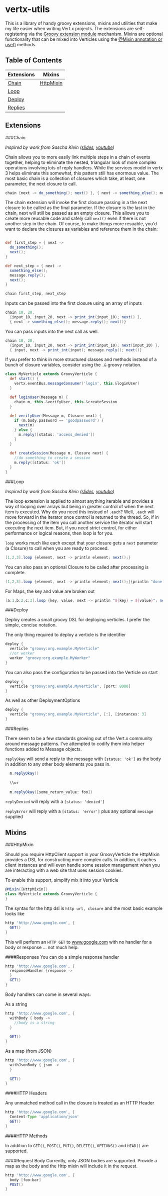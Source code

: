 vertx-utils
===========

This is a library of handy groovy extensions, mixins and utilities that make my life easier when writing Vert.x
projects. The extensions are self-registering via the [Groovy extension module](http://groovy.codehaus.org/Creating+an+extension+module)
mechanism. Mixins are optional functionality that can be mixed into Verticles using the [@Mixin annotation or 
use()](http://groovy.codehaus.org/Category+and+Mixin+transformations) methods.

Table of Contents
-----------
Extensions | Mixins
-------- | -------
[Chain](#chain)  | [HttpMixin](#httpmixin)
[Loop](#loop)   |
[Deploy](#deploy) |
[Replies](#replies) |

Extensions
-----------

###Chain

_Inspired by work from Sascha Klein ([slides](http://www.slideshare.net/sascha_klein/vertx-using-groovy),
 [youtube](https://www.youtube.com/watch?v=dsRYKgNz55o&list=FLZcybLPmV_qCz2XObpUPjMg))_
 
Chain allows you to more easily link multiple steps in a chain of events together, helping to eliminate the nested,
triangular look of more complex operations involving lots of reply handlers. While the services model in vertx 3
helps eliminate this somewhat, this pattern still has enormous value. The most basic chain is a collection of
closures which take, at least, one parameter, the next closure to call.

```groovy
chain {next -> do_something(); next() }, { next -> something_else(); message.reply(); next() }
```
    
The chain extension will invoke the first closure passing in a the next closure to be called as the final parameter.
If the closure is the last in the chain, next will still be passed as an empty closure. This allows you to create
more reusable code and safely call `next()` even if there is not another step in the chain. Of course, to make things
more resuable, you'd want to declare the closures as variables and reference them in the chain:

```groovy

def first_step = { next -> 
  do_something();
  next();
}

def next_step = { next ->
  something_else();
  message.reply();
  next();
}

chain first_step, next_step
```

Inputs can be passed into the first closure using an array of inputs

```groovy
chain 10, 20, 
  {input_10, input_20, next -> print_int(input_10); next() }, 
  { next -> something_else(); message.reply(); next()}
```
    
You can pass inputs into the next call as well.

```groovy
chain 10, 20, 
  {input_10, input_20, next -> print_int(input_10); next(input_20) }, 
  { input, next -> print_int(input); message.reply(); next()}
```

If you prefer to think in more structured classes and methods instead of a bunch of closure variables, consider
using the `.&` groovy notation.

```groovy
class MyVerticle extends GroovyVerticle {
  def start() {
    vertx.eventBus.messageConsumer('login', this.&loginUser)
  }

  def loginUser(Message m) {
    chain m, this.&verifyUser, this.&createSession
  }
  
  def verifyUser(Message m, Closure next) {
    if (m.body.password == 'goodpassword') {
      next(m)
    } else {
      m.reply([status: 'access_denied'])
    }
  }
  
  def createSession(Message m, Closure next) {
    //do something to create a session
    m.reply([status: 'ok'])
  }
}
```    

###Loop

_Inspired by work from Sascha Klein ([slides](http://www.slideshare.net/sascha_klein/vertx-using-groovy),
 [youtube](https://www.youtube.com/watch?v=dsRYKgNz55o&list=FLZcybLPmV_qCz2XObpUPjMg))_
 
The loop extension is applied to almost anything iterable and provides a way of looping over arrays but being in greater
control of when the next item is executed. Why do you need this instead of `.each`? Well, `.each` will move forward
in the iterator once control is returned to the thread. So, if in the processing of the item you call another service
the iterator will start executing the next item. But, if you need strict control, for either performance or logical
reasons, then loop is for you.

`loop` works much like each except that your closure gets a `next` parameter (a Closure) to call when you are ready 
to proceed.

```groovy
[1,2,3].loop {element, next -> println element; next();}
```

You can also pass an optional Closure to be called after processing is complete.

```groovy
[1,2,3].loop {element, next -> println element; next();}{println "done!"}
```

For Maps, the key and value are broken out

```groovy
[a:1,b:2,c:3].loop {key, value, next -> println "${key} = ${value}"; next();}
```

###Deploy

Deploy creates a small groovy DSL for deploying verticles. I prefer the simple, concise notation.

The only thing required to deploy a verticle is the identifier

```groovy
deploy {
  verticle "groovy:org.example.MyVerticle"
  //or worker
  worker "groovy:org.example.MyWorker"
}
```

You can also pass the configuration to be passed into the Verticle on start

```groovy
deploy {
  verticle "groovy:org.example.MyVerticle", [port: 8080]
}
```

As well as other DeploymentOptions

```groovy
deploy {
  verticle "groovy:org.example.MyVerticle", [:], [instances: 3]
}
```

###Replies

There seem to be a few standards growing out of the Vert.x community around message patterns. I've attempted
to codify them into helper functions added to Message objects.

`replyOkay` will send a reply to the message with `[status: 'ok']` as the body in addition to any other body elements
you pass in.

```groovy
  m.replyOkay()
  
  \\or
  
  m.replyOkay([some_return_value: foo])
```

`replyDenied` will reply with a `[status: 'denied']`

`replyError` will reply with a `[status: 'error']` plus any optional `message` supplied

Mixins
---------

###HttpMixin

Should you require HttpClient support in your GroovyVerticle the HttpMixin provides a DSL for constructing more
complex calls. In addtion, it caches client instances and will even handle some session management when you
are interacting with a web site that uses session cookies.

To enable this support, simplify mix it into your Verticle

```groovy
@Mixin([HttpMixin])
class MyVerticle extends GroovyVerticle {
}
```

The syntax for the http dsl is `http url, closure` and the most basic example looks like

```groovy
http 'http://www.google.com', {
  GET()
}
```

This will perform an `HTTP GET` to www.google.com with no handler for a body or response ... not much help. 

####Responses
You can do a simple response handler

```groovy
http 'http://www.google.com', {
  responseHandler {response ->
  }
  GET()
}
```

Body handlers can come in several ways:

As a string
```groovy
http 'http://www.google.com', {
  withBody { body ->
    //body is a string
  }
  
  GET()
}
```

As a map (from JSON)
```groovy
http 'http://www.google.com', {
  withJsonBody { json ->
  }
  
  GET()
}
```

####HTTP Headers

Any unmatched method call in the closure is treated as an HTTP Header

```groovy
http 'http://www.google.com', {
  Content-Type 'application/json'
  GET()
}
```

####HTTP Methods

In addition to `GET()`, `POST()`, `PUT()`, `DELETE()`, `OPTIONS()` and `HEAD()` are supported.
 
####Request Body
Currently, only JSON bodies are supported. Provide a map as the body and the Http mixin will include it in the
request.

```groovy
http 'http://www.google.com', {
  body [foo:bar]
  POST()
}
```
